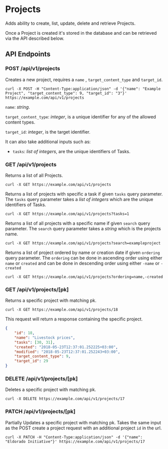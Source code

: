 # Projects

Adds ability to create, list, update, delete and retrieve Projects.

Once a Project is created it's stored in the database and can be retrieved via the API described below.

## API Endpoints

### POST /api/v1/projects

Creates a new project, requires a `name` , `target_content_type` and `target_id`.

```console
curl -X POST -H "Content-Type:application/json" -d '{"name": "Example Project", "target_content_type": 9, "target_id": "3"}' https://example.com/api/v1/projects
```

`name`: *string*.

`target_content_type`: *integer*, is a unique identifier for any of the allowed content types.

`target_id`: *integer*, is the target identifier.

It can also take additional inputs such as:

- `tasks`: *list of integers*, are the unique identifiers of Tasks.

### GET /api/v1/projects

Returns a list of all Projects.

```console
curl -X GET https://example.com/api/v1/projects
```

Returns a list of projects with specific a task if given `tasks` query parameter. The `tasks` query parameter takes a *list of integers* which are the unique identifiers of Tasks.

```console
curl -X GET https://example.com/api/v1/projects?tasks=1
```

Returns a list of all projects with a specific name if given `search` query parameter. The `search` query parameter takes a *string* which is the projects name.

```console
curl -X GET https://example.com/api/v1/projects?search=exampleproject
```

Returns a list of project ordered by name or creation date if given `ordering` query parameter. The `ordering` can be done in ascending order using either `name` or `created` and can be done in descending order using either `-name` or `-created`

```console
curl -X GET https://example.com/api/v1/projects?ordering=name,-created
```

### GET /api/v1/projects/[pk]

Returns a specific project with matching pk.

```console
curl -X GET https://example.com/api/v1/projects/18
```

This request will return a response containing the specific project.

```json
{
    "id": 18,
    "name": "Livestock prices",
    "tasks": [30, 31],
    "created": "2018-05-23T12:37:01.252225+03:00",
    "modified": "2018-05-23T12:37:01.252243+03:00",
    "target_content_type": 9,
    "target_id": 29
}
```

### DELETE /api/v1/projects/[pk]

Deletes a specific project with matching pk.

```console
curl -X DELETE https://example.com/api/v1/projects/17
```

### PATCH /api/v1/projects/[pk]

Partially Updates a specific project with matching pk. Takes the same input as the POST create a project request with an additional project `id` in the url.

```console
curl -X PATCH -H "Content-Type:application/json" -d '{"name": "Eldorado Initiative"}' https://example.com/api/v1/projects/17
```
